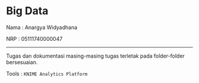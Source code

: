 # Big Data

Nama    : Anargya Widyadhana

NRP     : 05111740000047

---

Tugas dan dokumentasi masing-masing tugas terletak pada folder-folder bersesuaian.

Tools : `KNIME Analytics Platform`